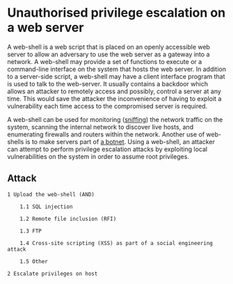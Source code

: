 # Unauthorised privilege escalation on a web server

A web-shell is a web script that is placed on an openly accessible web server to allow an adversary to use the web server as a gateway into a network. A web-shell may provide a set of functions to execute or a command-line interface on the system that hosts the web server. In addition to a server-side script, a web-shell may have a client interface program that is used to talk to the web-server. It usually contains a backdoor which allows an attacker to remotely access and possibly, control a server at any time. This would save the attacker the inconvenience of having to exploit a vulnerability each time access to the compromised server is required.

A web-shell can be used for monitoring ([sniffing](../network-attacks/Sniffing.md)) the network traffic on the system, scanning the internal network to discover live hosts, and enumerating firewalls and routers within the network. Another use of web-shells is to make servers part of [a botnet](social-engineering/Create-a-botnet.md). Using a web-shell, an attacker can attempt to perform privilege escalation attacks by exploiting local vulnerabilities on the system in order to assume root privileges.

## Attack

    1 Upload the web-shell (AND)

        1.1 SQL injection

        1.2 Remote file inclusion (RFI)

        1.3 FTP

        1.4 Cross-site scripting (XSS) as part of a social engineering attack 

        1.5 Other

    2 Escalate privileges on host 

